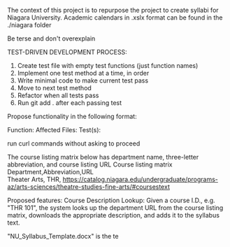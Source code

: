 The context of this project is to repurpose the project to create syllabi for Niagara University. Academic calendars in .xslx format can be found in the ./niagara folder

Be terse and don't overexplain

TEST-DRIVEN DEVELOPMENT PROCESS:
1. Create test file with empty test functions (just function names)
2. Implement one test method at a time, in order
3. Write minimal code to make current test pass
4. Move to next test method
5. Refactor when all tests pass
6. Run git add . after each passing test

Propose functionality in the following format:

Function: <what functionality is being added to the code>
Affected Files:
Test(s):

run curl commands without asking to proceed

The course listing matrix below has department name, three-letter abbreviation, and course listing URL
Course listing matrix
Department,Abbreviation,URL    
Theater Arts, THR, https://catalog.niagara.edu/undergraduate/programs-az/arts-sciences/theatre-studies-fine-arts/#coursestext

Proposed features:
Course Description Lookup: Given a course I.D., e.g. "THR 101", the system looks up the department URL from the course listing matrix, downloads the appropriate description, and adds it to the syllabus text.

"NU_Syllabus_Template.docx" is the te